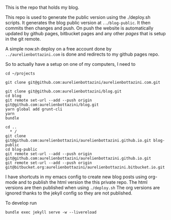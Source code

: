 This is the repo that holds my blog.

This repo is used to generate the public version using the ./deploy.sh scripts.
It generates the blog public version at `../blog-public`.
It then commits then changes and push. On push the website is automatically updated by github pages, bitbucket pages and any other _pages_ that is setup in the git remote.

A simple now.sh deploy on a free account done by `../aurelienbottazini.com` is done and redirects to my github pages repo.

So to actually have a setup on one of my computers, I need to

```
cd ~/projects

git clone git@github.com:aurelienbottazini/aurelienbottazini.com.git

git clone git@github.com:aurelienbottazini/blog.git
cd blog
git remote set-url --add --push origin git@github.com:aurelienbottazini/blog.git
yarn global add grunt-cli
yarn
bundle

cd ..
  * /
git clone git@github.com:aurelienbottazini/aurelienbottazini.github.io.git blog-public
cd blog-public
git remote set-url --add --push origin git@github.com:aurelienbottazini/aurelienbottazini.github.io.git
git remote set-url --add --push origin git@bitbucket.org:aurelienbottazini/aurelienbottazini.bitbucket.io.git
```

I have shortcuts in my emacs config to create new blog posts using org-mode and to publish the html version the this private repo.
The html versions are then published when using `./deploy.sh`
The org versions are ignored thanks to the jekyll config so they are not published.

To develop run
```
bundle exec jekyll serve -w --livereload
```

